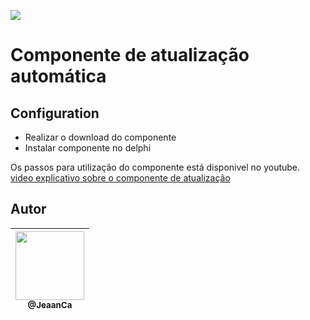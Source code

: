 <img src="https://github.com/jeaanca/delphi-auto-update/blob/master/xpad.png"><br>
# Componente de atualização automática

## 

## Configuration 
* Realizar o download do componente
* Instalar componente no delphi

Os passos para utilização do componente está disponivel no youtube. <br>
[video explicativo sobre o componente de atualização](https://www.youtube.com/watch?v=wYsDSejNkcA&t=34s)

## Autor
| [<img src="https://avatars3.githubusercontent.com/u/30236552?v=4" width="110"><br><sub>@JeaanCa</sub>](https://github.com/jeaanca) |
| :---: |
